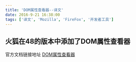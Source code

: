 ```yaml
---
title: 'DOM属性查看器--译文'
date: 2016-9-21 16:38:00
tags: ['译文', 'Mozilla', 'FireFox', '开发者工具']
---
```

## 火狐在48的版本中添加了DOM属性查看器

官方文档链接地址 [DOM属性查看器](https://developer.mozilla.org/en-US/docs/Tools/DOM_Property_Viewer 'DOM属性查看器')
